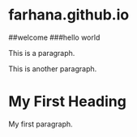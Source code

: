 # farhana.github.io


<!DOCTYPE html>
<html>
<body>
##welcome
###hello world
<p>This is a paragraph.</p>
<p>This is another paragraph.</p>
<h1>My First Heading</h1>
<p>My first paragraph.</p>

</body>
</html>

